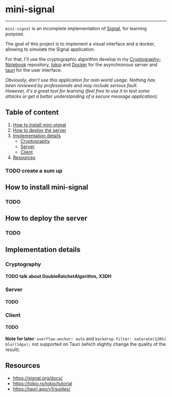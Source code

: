 # mini-signal

---

`mini-signal` is an incomplete implementation of [Signal](https://signal.org/), for learning purpose.

The goal of this project is to implement a visual interface and a docker, allowing to simulate the Signal application.

For that, I'll use the cryptographic algorithm develop in my [Cryptography-Notebook](https://github.com/Kiooku/Cryptography-Notebook) 
repository, [tokio](https://tokio.rs/) and [Docker](https://www.docker.com/) for the asynchronous  server and [tauri](https://tauri.app/) 
for the user interface.

*Obviously, don't use this application for real-world usage. Nothing has been reviewed by professionals and may include serious fault.*
*</br>However, it's a great tool for learning (feel free to use it to test some attacks or get a better understanding of a secure message application).*

## Table of content

1. [How to install mini-signal](#how-to-install-mini-signal)
2. [How to deploy the server](#how-to-deploy-the-server)
3. [Implementation details](#implementation-details)
   - [Cryptography](#cryptography)
   - [Server](#server)
   - [Client](#client)
4. [Resources](#resources)

### TODO create a sum up

## How to install mini-signal

### TODO

## How to deploy the server

### TODO

## Implementation details

### Cryptography

#### TODO talk about DoubleRatchetAlgorithm, X3DH

### Server

#### TODO

### Client

#### TODO

**Note for later**: `overflow-anchor: auto` and `backdrop-filter: saturate(120%) blur(14px);` not supported on Tauri 
(which slightly change the quality of the result).

## Resources
- https://signal.org/docs/
- https://tokio.rs/tokio/tutorial
- https://tauri.app/v1/guides/